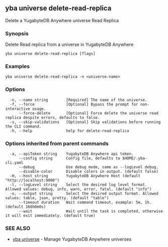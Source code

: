 ## yba universe delete-read-replica

Delete a YugabyteDB Anywhere universe Read Replica

### Synopsis

Delete Read replica from a universe in YugabyteDB Anywhere

```
yba universe delete-read-replica [flags]
```

### Examples

```
yba universe delete-read-replica -n <universe-name>
```

### Options

```
  -n, --name string        [Required] The name of the universe.
  -f, --force              [Optional] Bypass the prompt for non-interactive usage.
      --force-delete       [Optional] Force delete the universe read replica despite errors, defaults to false.
  -s, --skip-validations   [Optional] Skip validations before running the CLI command.
  -h, --help               help for delete-read-replica
```

### Options inherited from parent commands

```
  -a, --apiToken string    YugabyteDB Anywhere api token.
      --config string      Config file, defaults to $HOME/.yba-cli.yaml
      --debug              Use debug mode, same as --logLevel debug.
      --disable-color      Disable colors in output. (default false)
  -H, --host string        YugabyteDB Anywhere Host (default "http://localhost:9000")
  -l, --logLevel string    Select the desired log level format. Allowed values: debug, info, warn, error, fatal. (default "info")
  -o, --output string      Select the desired output format. Allowed values: table, json, pretty. (default "table")
      --timeout duration   Wait command timeout, example: 5m, 1h. (default 168h0m0s)
      --wait               Wait until the task is completed, otherwise it will exit immediately. (default true)
```

### SEE ALSO

* [yba universe](yba_universe.md)	 - Manage YugabyteDB Anywhere universes

